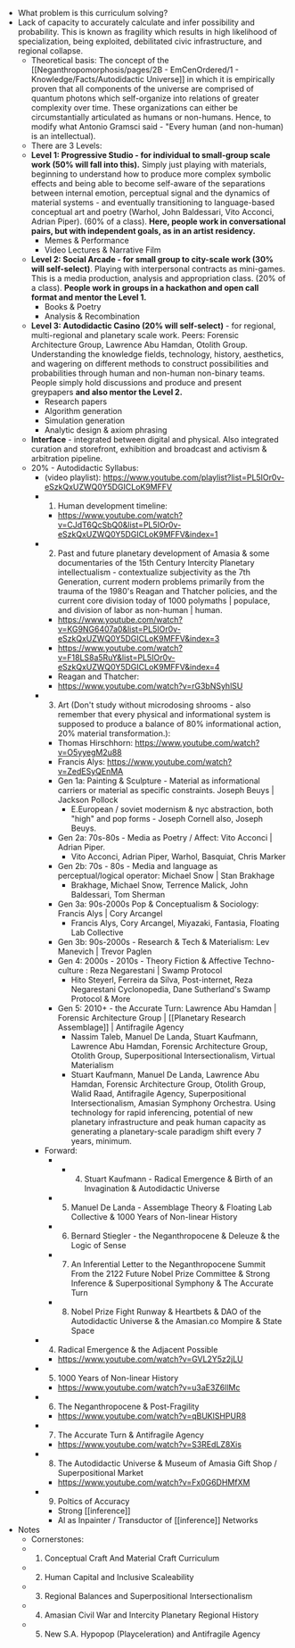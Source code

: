 - What problem is this curriculum solving?
- Lack of capacity to accurately calculate and infer possibility and probability. 
  This is known as fragility which results in high likelihood of specialization, being exploited, debilitated civic infrastructure, and regional collapse.
	- Theoretical basis: The concept of the [[Neganthropomorphosis/pages/2B - EmCenOrdered/1 - Knowledge/Facts/Autodidactic Universe]] in which it is empirically proven that all components of the universe are comprised of quantum photons which self-organize into  relations of greater complexity over time. These organizations can either be circumstantially articulated as humans or non-humans. Hence, to modify what Antonio Gramsci said - "Every human (and non-human) is an intellectual).
	- There are 3 Levels:
	- **Level 1: Progressive Studio - for individual to small-group scale work (50% will fall into this).** Simply just playing with materials, beginning to understand how to produce more complex symbolic effects and being able to become self-aware of the separations between internal emotion, perceptual signal and the dynamics of material systems - and eventually transitioning to language-based conceptual art and poetry (Warhol, John Baldessari, Vito Acconci, Adrian Piper). (60% of a class).  **Here, people work in conversational pairs, but with independent goals, as in an artist residency.**
		- Memes & Performance
		- Video Lectures & Narrative Film
	- **Level 2: Social Arcade - for small group to city-scale work (30% will self-select)**. Playing with interpersonal contracts as mini-games. This is a media production, analysis and appropriation class. (20% of a class).  **People work in groups in a hackathon and open call format and mentor the Level 1.**
		- Books & Poetry
		- Analysis & Recombination
	- **Level 3: Autodidactic Casino (20% will self-select)** - for regional, multi-regional and planetary scale work. Peers: Forensic Architecture Group, Lawrence Abu Hamdan, Otolith Group. Understanding the knowledge fields, technology, history, aesthetics, and wagering on different methods to construct possibilities and probabilities through human and non-human non-binary teams. People simply hold discussions and produce and present greypapers **and also mentor the Level 2.**
		- Research papers
		- Algorithm generation
		- Simulation generation
		- Analytic design & axiom phrasing
	- **Interface** - integrated between digital and physical. Also integrated curation and storefront, exhibition and broadcast and activism & arbitration pipeline.
	- 20% - Autodidactic Syllabus:
		- (video playlist): https://www.youtube.com/playlist?list=PL5IOr0v-eSzkQxUZWQ0Y5DGICLoK9MFFV
		- 1. Human development timeline:
			- https://www.youtube.com/watch?v=CJdT6QcSbQ0&list=PL5IOr0v-eSzkQxUZWQ0Y5DGICLoK9MFFV&index=1
		- 2. Past and future planetary development of Amasia & some documentaries of the 15th Century Intercity Planetary intellectualism - contextualize subjectivity as the 7th Generation, current modern problems primarily from the trauma of the 1980's Reagan and Thatcher policies, and the current core division today of 1000 polymaths | populace, and division of labor as non-human | human.
			- https://www.youtube.com/watch?v=KG9NG6407a0&list=PL5IOr0v-eSzkQxUZWQ0Y5DGICLoK9MFFV&index=3
			- https://www.youtube.com/watch?v=F18LS8a5RuY&list=PL5IOr0v-eSzkQxUZWQ0Y5DGICLoK9MFFV&index=4
			- Reagan and Thatcher:
			- https://www.youtube.com/watch?v=rG3bNSyhlSU
		- 3. Art (Don't study without microdosing shrooms - also remember that every physical and informational system is supposed to produce a balance of 80% informational action, 20% material transformation.):
			- Thomas Hirschhorn: https://www.youtube.com/watch?v=O5yyegM2u88
			- Francis Alys: https://www.youtube.com/watch?v=ZedESyQEnMA
			- Gen 1a: Painting & Sculpture - Material as informational carriers or material as specific constraints. Joseph Beuys | Jackson Pollock
				- E.European / soviet modernism & nyc abstraction, both "high" and pop forms - Joseph Cornell also, Joseph Beuys.
			- Gen 2a: 70s-80s - Media as Poetry / Affect: Vito Acconci | Adrian Piper.
				- Vito Acconci, Adrian Piper, Warhol, Basquiat, Chris Marker
			- Gen 2b: 70s - 80s - Media and language as perceptual/logical operator:  Michael Snow | Stan Brakhage
				- Brakhage, Michael Snow, Terrence Malick, John Baldessari,  Tom Sherman
			- Gen 3a: 90s-2000s Pop & Conceptualism & Sociology: Francis Alys | Cory Arcangel
				- Francis Alys, Cory Arcangel, Miyazaki, Fantasia, Floating Lab Collective
			- Gen 3b: 90s-2000s - Research & Tech & Materialism: Lev Manevich | Trevor Paglen
			- Gen 4: 2000s - 2010s - Theory Fiction & Affective Techno-culture : Reza Negarestani | Swamp Protocol
				- Hito Steyerl, Ferreira da Silva, Post-internet, Reza Negarestani Cyclonopedia, Dane Sutherland's Swamp Protocol & More
			- Gen 5: 2010+ - the Accurate Turn: Lawrence Abu Hamdan | Forensic Architecture Group | [[Planetary Research Assemblage]] | Antifragile Agency
				- Nassim Taleb, Manuel De Landa, Stuart Kaufmann, Lawrence Abu Hamdan, Forensic Architecture Group, Otolith Group, Superpositional Intersectionalism, Virtual Materialism
				- Stuart Kaufmann, Manuel De Landa, Lawrence Abu Hamdan, Forensic Architecture Group, Otolith Group, Walid Raad, Antifragile Agency, Superpositional Intersectionalism, Amasian Symphony Orchestra. Using technology for rapid inferencing, potential of new planetary infrastructure and peak human capacity as generating a planetary-scale paradigm shift every 7 years, minimum.
		- Forward:
			- - 4. Stuart Kaufmann - Radical Emergence & Birth of an Invagination & Autodidactic Universe
			- 5. Manuel De Landa - Assemblage Theory & Floating Lab Collective & 1000 Years of Non-linear History
			- 6. Bernard Stiegler - the Neganthropocene & Deleuze & the Logic of Sense
			- 7. An Inferential Letter to the Neganthropocene Summit From the 2122 Future Nobel Prize Committee & Strong Inference & Superpositional Symphony & The Accurate Turn
			- 8. Nobel Prize Fight Runway & Heartbets & DAO of the Autodidactic Universe & the Amasian.co Mompire & State Space
		- 4. Radical Emergence & the Adjacent Possible
			- https://www.youtube.com/watch?v=GVL2Y5z2jLU
		- 5. 1000 Years of Non-linear History
			- https://www.youtube.com/watch?v=u3aE3Z6llMc
		- 6. The Neganthropocene & Post-Fragility
			- https://www.youtube.com/watch?v=qBUKlSHPUR8
		- 7.  The Accurate Turn & Antifragile Agency
			- https://www.youtube.com/watch?v=S3REdLZ8Xis
		- 8. The Autodidactic Universe & Museum of Amasia Gift Shop / Superpositional Market
			- https://www.youtube.com/watch?v=Fx0G6DHMfXM
		- 9. Poltics of Accuracy
			- Strong [[inference]]
			- AI as Inpainter / Transductor of [[inference]] Networks
- Notes
	- Cornerstones:
	- 1. Conceptual Craft And Material Craft Curriculum
	- 2. Human Capital and Inclusive Scaleability
	- 3. Regional Balances and Superpositional Intersectionalism
	- 4. Amasian Civil War and Intercity Planetary Regional History
	- 5. New S.A. Hypopop (Playceleration) and Antifragile Agency